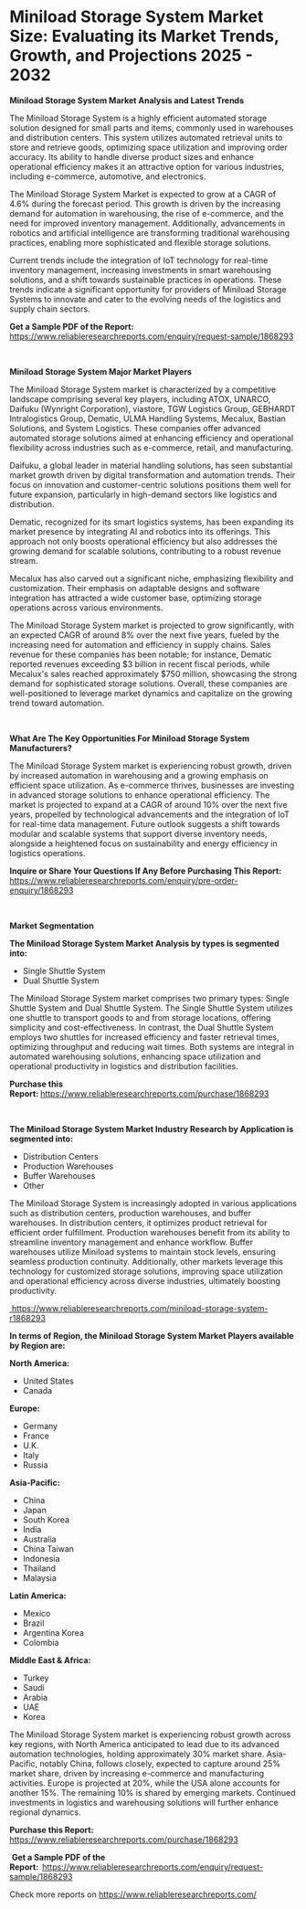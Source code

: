 <p><h1>Miniload Storage System Market Size: Evaluating its Market Trends, Growth, and Projections 2025 - 2032</h1></p><p><strong>Miniload Storage System Market Analysis and Latest Trends</strong></p>
<p><p>The Miniload Storage System is a highly efficient automated storage solution designed for small parts and items, commonly used in warehouses and distribution centers. This system utilizes automated retrieval units to store and retrieve goods, optimizing space utilization and improving order accuracy. Its ability to handle diverse product sizes and enhance operational efficiency makes it an attractive option for various industries, including e-commerce, automotive, and electronics.</p><p>The Miniload Storage System Market is expected to grow at a CAGR of 4.6% during the forecast period. This growth is driven by the increasing demand for automation in warehousing, the rise of e-commerce, and the need for improved inventory management. Additionally, advancements in robotics and artificial intelligence are transforming traditional warehousing practices, enabling more sophisticated and flexible storage solutions. </p><p>Current trends include the integration of IoT technology for real-time inventory management, increasing investments in smart warehousing solutions, and a shift towards sustainable practices in operations. These trends indicate a significant opportunity for providers of Miniload Storage Systems to innovate and cater to the evolving needs of the logistics and supply chain sectors.</p></p>
<p><strong>Get a Sample PDF of the Report:&nbsp;</strong> <a href="https://www.reliableresearchreports.com/enquiry/request-sample/1868293?utm_campaign=2714&utm_medium=2&utm_source=Github&utm_content=ia&utm_term=10042025&utm_id=miniload-storage-system">https://www.reliableresearchreports.com/enquiry/request-sample/1868293</a></p>
<p>&nbsp;</p>
<p><strong>Miniload Storage System Major Market Players</strong></p>
<p><p>The Miniload Storage System market is characterized by a competitive landscape comprising several key players, including ATOX, UNARCO, Daifuku (Wynright Corporation), viastore, TGW Logistics Group, GEBHARDT Intralogistics Group, Dematic, ULMA Handling Systems, Mecalux, Bastian Solutions, and System Logistics. These companies offer advanced automated storage solutions aimed at enhancing efficiency and operational flexibility across industries such as e-commerce, retail, and manufacturing.</p><p>Daifuku, a global leader in material handling solutions, has seen substantial market growth driven by digital transformation and automation trends. Their focus on innovation and customer-centric solutions positions them well for future expansion, particularly in high-demand sectors like logistics and distribution.</p><p>Dematic, recognized for its smart logistics systems, has been expanding its market presence by integrating AI and robotics into its offerings. This approach not only boosts operational efficiency but also addresses the growing demand for scalable solutions, contributing to a robust revenue stream.</p><p>Mecalux has also carved out a significant niche, emphasizing flexibility and customization. Their emphasis on adaptable designs and software integration has attracted a wide customer base, optimizing storage operations across various environments.</p><p>The Miniload Storage System market is projected to grow significantly, with an expected CAGR of around 8% over the next five years, fueled by the increasing need for automation and efficiency in supply chains. Sales revenue for these companies has been notable; for instance, Dematic reported revenues exceeding $3 billion in recent fiscal periods, while Mecalux's sales reached approximately $750 million, showcasing the strong demand for sophisticated storage solutions. Overall, these companies are well-positioned to leverage market dynamics and capitalize on the growing trend toward automation.</p></p>
<p>&nbsp;</p>
<p><strong>What Are The Key Opportunities For Miniload Storage System Manufacturers?</strong></p>
<p><p>The Miniload Storage System market is experiencing robust growth, driven by increased automation in warehousing and a growing emphasis on efficient space utilization. As e-commerce thrives, businesses are investing in advanced storage solutions to enhance operational efficiency. The market is projected to expand at a CAGR of around 10% over the next five years, propelled by technological advancements and the integration of IoT for real-time data management. Future outlook suggests a shift towards modular and scalable systems that support diverse inventory needs, alongside a heightened focus on sustainability and energy efficiency in logistics operations.</p></p>
<p><strong>Inquire or Share Your Questions If Any Before Purchasing This Report:</strong> <a href="https://www.reliableresearchreports.com/enquiry/pre-order-enquiry/1868293?utm_campaign=2714&utm_medium=2&utm_source=Github&utm_content=ia&utm_term=10042025&utm_id=miniload-storage-system">https://www.reliableresearchreports.com/enquiry/pre-order-enquiry/1868293</a></p>
<p>&nbsp;</p>
<p><strong>Market Segmentation</strong></p>
<p><strong>The Miniload Storage System Market Analysis by types is segmented into:</strong></p>
<p><ul><li>Single Shuttle System</li><li>Dual Shuttle System</li></ul></p>
<p><p>The Miniload Storage System market comprises two primary types: Single Shuttle System and Dual Shuttle System. The Single Shuttle System utilizes one shuttle to transport goods to and from storage locations, offering simplicity and cost-effectiveness. In contrast, the Dual Shuttle System employs two shuttles for increased efficiency and faster retrieval times, optimizing throughput and reducing wait times. Both systems are integral in automated warehousing solutions, enhancing space utilization and operational productivity in logistics and distribution facilities.</p></p>
<p><strong>Purchase this Report:&nbsp;</strong><a href="https://www.reliableresearchreports.com/purchase/1868293?utm_campaign=2714&utm_medium=2&utm_source=Github&utm_content=ia&utm_term=10042025&utm_id=miniload-storage-system">https://www.reliableresearchreports.com/purchase/1868293</a></p>
<p>&nbsp;</p>
<p><strong>The Miniload Storage System Market Industry Research by Application is segmented into:</strong></p>
<p><ul><li>Distribution Centers</li><li>Production Warehouses</li><li>Buffer Warehouses</li><li>Other</li></ul></p>
<p><p>The Miniload Storage System is increasingly adopted in various applications such as distribution centers, production warehouses, and buffer warehouses. In distribution centers, it optimizes product retrieval for efficient order fulfillment. Production warehouses benefit from its ability to streamline inventory management and enhance workflow. Buffer warehouses utilize Miniload systems to maintain stock levels, ensuring seamless production continuity. Additionally, other markets leverage this technology for customized storage solutions, improving space utilization and operational efficiency across diverse industries, ultimately boosting productivity.</p></p>
<p><a href="https://www.reliableresearchreports.com/miniload-storage-system-r1868293?utm_campaign=2714&utm_medium=2&utm_source=Github&utm_content=ia&utm_term=10042025&utm_id=miniload-storage-system">&nbsp;https://www.reliableresearchreports.com/miniload-storage-system-r1868293</a></p>
<p><strong>In terms of Region, the Miniload Storage System Market Players available by Region are:</strong></p>
<p>
    <p> <strong> North America: </strong>
        <ul>
            <li>United States</li>
            <li>Canada</li>
        </ul>
        </p> 
    <p> <strong> Europe: </strong>
        <ul>
            <li>Germany</li>
            <li>France</li>
            <li>U.K.</li>
            <li>Italy</li>
            <li>Russia</li>
        </ul>
        </p> 
    <p> <strong> Asia-Pacific: </strong>
        <ul>
            <li>China</li>
            <li>Japan</li>
            <li>South Korea</li>
            <li>India</li>
            <li>Australia</li>
            <li>China Taiwan</li>
            <li>Indonesia</li>
            <li>Thailand</li>
            <li>Malaysia</li>
        </ul>
        </p> 
    <p> <strong> Latin America: </strong>
        <ul>
            <li>Mexico</li>
            <li>Brazil</li>
            <li>Argentina Korea</li>
            <li>Colombia</li>
        </ul>
        </p> 
    <p> <strong> Middle East & Africa: </strong>
        <ul>
            <li>Turkey</li>
            <li>Saudi</li>
            <li>Arabia</li>
            <li>UAE</li>
            <li>Korea</li>
        </ul>
    </p>
    </p>
<p><p>The Miniload Storage System market is experiencing robust growth across key regions, with North America anticipated to lead due to its advanced automation technologies, holding approximately 30% market share. Asia-Pacific, notably China, follows closely, expected to capture around 25% market share, driven by increasing e-commerce and manufacturing activities. Europe is projected at 20%, while the USA alone accounts for another 15%. The remaining 10% is shared by emerging markets. Continued investments in logistics and warehousing solutions will further enhance regional dynamics.</p></p>
<p><strong>Purchase this Report: </strong><a href="https://www.reliableresearchreports.com/purchase/1868293?utm_campaign=2714&utm_medium=2&utm_source=Github&utm_content=ia&utm_term=10042025&utm_id=miniload-storage-system">https://www.reliableresearchreports.com/purchase/1868293</a></p>
<p>&nbsp;<strong>Get a Sample PDF of the Report:&nbsp;&nbsp;</strong><a href="https://www.reliableresearchreports.com/enquiry/request-sample/1868293?utm_campaign=2714&utm_medium=2&utm_source=Github&utm_content=ia&utm_term=10042025&utm_id=miniload-storage-system">https://www.reliableresearchreports.com/enquiry/request-sample/1868293</a></p>
<p><strong></strong></p>
<p>Check more reports on <a href="https://www.reliableresearchreports.com/?utm_campaign=2714&utm_medium=2&utm_source=Github&utm_content=ia&utm_term=10042025&utm_id=miniload-storage-system">https://www.reliableresearchreports.com/</a></p>